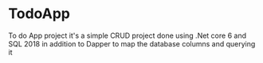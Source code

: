 # TodoApp
To do App project
it's a simple CRUD project done using .Net core 6 and SQL 2018 in addition to Dapper to map the database columns and querying it
